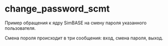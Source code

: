 # change_password_scmt
Пример обращения к ядру SimBASE на смену пароля указанного пользователя.

Смена пороля происходит в три сообщения: вход, смена пароля, выход.
